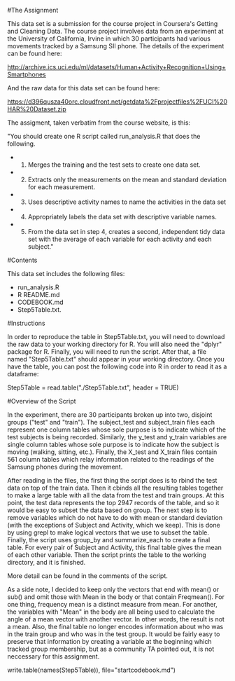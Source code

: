 #The Assignment

This data set is a submission for the course project in Coursera's Getting and Cleaning Data. The course project involves data from an experiment at the University of California, Irvine in which 30 participants had various movements tracked by a Samsung SII phone. The details of the experiment can be found here:

<http://archive.ics.uci.edu/ml/datasets/Human+Activity+Recognition+Using+Smartphones>

And the raw data for this data set can be found here:

<https://d396qusza40orc.cloudfront.net/getdata%2Fprojectfiles%2FUCI%20HAR%20Dataset.zip>

The assigment, taken verbatim from the course website, is this:

"You should create one R script called run_analysis.R that does the following. 

* 1. Merges the training and the test sets to create one data set.
* 2. Extracts only the measurements on the mean and standard deviation for each measurement. 
* 3. Uses descriptive activity names to name the activities in the data set
* 4. Appropriately labels the data set with descriptive variable names. 
* 5. From the data set in step 4, creates a second, independent tidy data set with the average of each variable for each activity and each subject."

#Contents

This data set includes the following files: 

* run_analysis.R
* R README.md
* CODEBOOK.md
* Step5Table.txt. 

#Instructions

In order to reproduce the table in Step5Table.txt, you will need to download the raw data to your working directory for R. You will also need the "dplyr" package for R. Finally, you will need to run the script. After that, a file named "Step5Table.txt" should appear in your working directory. Once you have the table, you can post the following code into R in order to read it as a dataframe:

Step5Table = read.table("./Step5Table.txt", header = TRUE)

#Overview of the Script

In the experiment, there are 30 participants broken up into two, disjoint groups ("test" and "train"). The subject_test and subject_train files each represent one column tables whose sole purpose is to indicate which of the test subjects is being recorded. Similarly, the y_test and y_train variables are single column tables whose sole purpose is to indicate how the subject is moving (walking, sitting, etc.). Finally, the X_test and X_train files contain 561 column tables which relay information related to the readings of the Samsung phones during the movement. 

After reading in the files, the first thing the script does is to rbind the test data on top of the train data. Then it cbinds all the resulting tables together to make a large table with all the data from the test and train groups. At this point, the test data represents the top 2947 records of the table, and so it would be easy to subset the data based on group. The next step is to remove variables which do not have to do with mean or standard deviation (with the exceptions of Subject and Activity, which we keep). This is done by using grepl to make logical vectors that we use to subset the table. Finally, the script uses group_by and summarize_each to create a final table. For every pair of Subject and Activity, this final table gives the mean of each other variable.  Then the script prints the table to the working directory, and it is finished. 

More detail can be found in the comments of the script.

As a side note, I decided to keep only the vectors that end with mean() or sub() and omit those with Mean in the body or that contain Freqmean(). For one thing, frequency mean is a distinct measure from mean. For another, the variables with "Mean" in the body are all being used to calculate the angle of a mean vector with another vector. In other words, the result is not a mean. Also, the final table no longer encodes information about who was in the train group and who was in the test group. It would be fairly easy to preserve that information by creating a variable at the beginning which tracked group membership, but as a community TA pointed out, it is not neccessary for this assignment.

write.table(names(Step5Table)), file="startcodebook.md")
